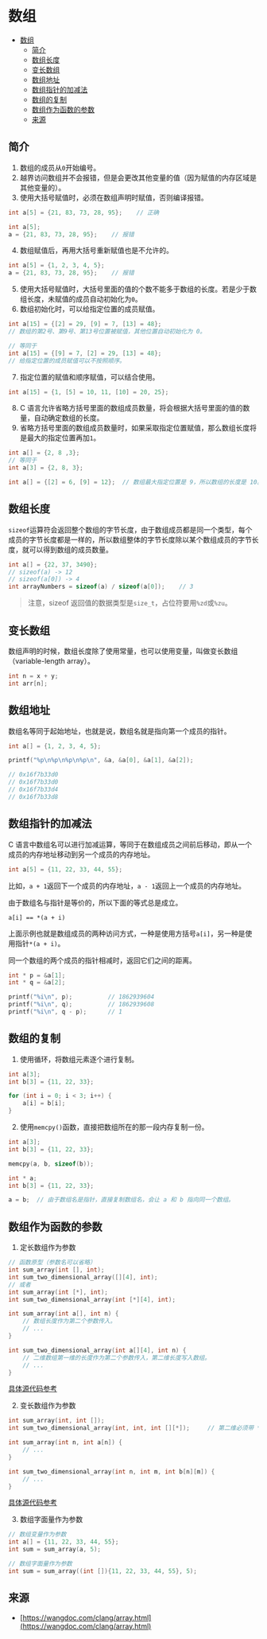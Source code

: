 # 数组
- [数组](#数组)
  - [简介](#简介)
  - [数组长度](#数组长度)
  - [变长数组](#变长数组)
  - [数组地址](#数组地址)
  - [数组指针的加减法](#数组指针的加减法)
  - [数组的复制](#数组的复制)
  - [数组作为函数的参数](#数组作为函数的参数)
  - [来源](#来源)
  
## 简介
1. 数组的成员从`0`开始编号。
2. 越界访问数组并不会报错，但是会更改其他变量的值（因为赋值的内存区域是其他变量的）。
3. 使用大括号赋值时，必须在数组声明时赋值，否则编译报错。
```c
int a[5] = {21, 83, 73, 28, 95};    // 正确

int a[5];
a = {21, 83, 73, 28, 95};    // 报错
```
4. 数组赋值后，再用大括号重新赋值也是不允许的。
```c
int a[5] = {1, 2, 3, 4, 5};
a = {21, 83, 73, 28, 95};    // 报错
```
5. 使用大括号赋值时，大括号里面的值的个数不能多于数组的长度。若是少于数组长度，未赋值的成员自动初始化为`0`。
6. 数组初始化时，可以给指定位置的成员赋值。
```c
int a[15] = {[2] = 29, [9] = 7, [13] = 48};
// 数组的第2号、第9号、第13号位置被赋值，其他位置自动初始化为 0。

// 等同于
int a[15] = {[9] = 7, [2] = 29, [13] = 48};
// 给指定位置的成员赋值可以不按照顺序。
```
7. 指定位置的赋值和顺序赋值，可以结合使用。
```c
int a[15] = {1, [5] = 10, 11, [10] = 20, 25};
```
8. C 语言允许省略方括号里面的数组成员数量，将会根据大括号里面的值的数量，自动确定数组的长度。
9. 省略方括号里面的数组成员数量时，如果采取指定位置赋值，那么数组长度将是最大的指定位置再加`1`。
```c
int a[] = {2, 8 ,3};
// 等同于
int a[3] = {2, 8, 3};

int a[] = {[2] = 6, [9] = 12};  // 数组最大指定位置是 9，所以数组的长度是 10。
```

## 数组长度
`sizeof`运算符会返回整个数组的字节长度，由于数组成员都是同一个类型，每个成员的字节长度都是一样的，所以数组整体的字节长度除以某个数组成员的字节长度，就可以得到数组的成员数量。
```c
int a[] = {22, 37, 3490};
// sizeof(a) -> 12
// sizeof(a[0]) -> 4
int arrayNumbers = sizeof(a) / sizeof(a[0]);    // 3
```
> 注意，sizeof 返回值的数据类型是`size_t`，占位符要用`%zd`或`%zu`。

## 变长数组
数组声明的时候，数组长度除了使用常量，也可以使用变量，叫做变长数组（variable-length array）。
```c
int n = x + y;
int arr[n];
```

## 数组地址
数组名等同于起始地址，也就是说，数组名就是指向第一个成员的指针。
```c
int a[] = {1, 2, 3, 4, 5};

printf("%p\n%p\n%p\n%p\n", &a, &a[0], &a[1], &a[2]);

// 0x16f7b33d0
// 0x16f7b33d0
// 0x16f7b33d4
// 0x16f7b33d8
```

## 数组指针的加减法
C 语言中数组名可以进行加减运算，等同于在数组成员之间前后移动，即从一个成员的内存地址移动到另一个成员的内存地址。
```c
int a[5] = {11, 22, 33, 44, 55};
```
比如，`a + 1`返回下一个成员的内存地址，`a - 1`返回上一个成员的内存地址。

由于数组名与指针是等价的，所以下面的等式总是成立。
```text
a[i] == *(a + i)
```
上面示例也就是数组成员的两种访问方式，一种是使用方括号`a[i]`，另一种是使用指针`*(a + i)`。

同一个数组的两个成员的指针相减时，返回它们之间的距离。
```c
int * p = &a[1];
int * q = &a[2];

printf("%i\n", p);          // 1862939604
printf("%i\n", q);          // 1862939608
printf("%i\n", q - p);      // 1
```

## 数组的复制
1. 使用循环，将数组元素逐个进行复制。
```c
int a[3];
int b[3] = {11, 22, 33};

for (int i = 0; i < 3; i++) {
    a[i] = b[i];
}
```
2. 使用`memcpy()`函数，直接把数组所在的那一段内存复制一份。
```c
int a[3];
int b[3] = {11, 22, 33};

memcpy(a, b, sizeof(b));
```

```c
int * a;
int b[3] = {11, 22, 33};

a = b;  // 由于数组名是指针，直接复制数组名，会让 a 和 b 指向同一个数组。
```

## 数组作为函数的参数
1. 定长数组作为参数
```c
// 函数原型（参数名可以省略）
int sum_array(int [], int);
int sum_two_dimensional_array([][4], int);
// 或者
int sum_array(int [*], int);
int sum_two_dimensional_array(int [*][4], int);

int sum_array(int a[], int n) {
    // 数组长度作为第二个参数传入。
    // ...
}

int sum_two_dimensional_array(int a[][4], int n) {
    // 二维数组第一维的长度作为第二个参数传入，第二维长度写入数组。
    // ...
}
```
[具体源代码参考](src/array/immutable_length_array.c)


2. 变长数组作为参数
```c
int sum_array(int, int []);
int sum_two_dimensional_array(int, int, int [][*]);     // 第二维必须带 *，否则error: array has incomplete element type 'int []'

int sum_array(int n, int a[n]) {
    // ...
}

int sum_two_dimensional_array(int n, int m, int b[n][m]) {
    // ...
}
```
[具体源代码参考](src/array/variable_length_array.c)

3. 数组字面量作为参数
```c
// 数组变量作为参数
int a[] = {11, 22, 33, 44, 55};
int sum = sum_array(a, 5);

// 数组字面量作为参数
int sum = sum_array((int []){11, 22, 33, 44, 55}, 5);
```

## 来源
* [https://wangdoc.com/clang/array.html](https://wangdoc.com/clang/array.html)
